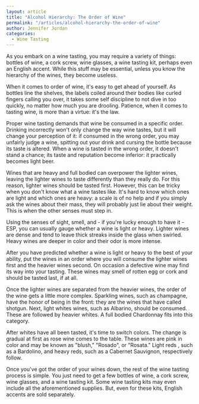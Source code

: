 ```yaml
---
layout: article
title: "Alcohol Hierarchy: The Order of Wine"
permalink: "/articles/alcohol-hierarchy-the-order-of-wine"
author: Jennifer Jordan
categories:
  - Wine Tasting
---
```


As you embark on a wine tasting, you may require a variety of things: bottles of wine, a cork screw, wine glasses, a wine tasting kit, perhaps even an English accent. While this stuff may be essential, unless you know the hierarchy of the wines, they become useless.

When it comes to order of wine, it's easy to get ahead of yourself. As bottles line the shelves, the labels coiled around their bodies like curled fingers calling you over, it takes some self discipline to not dive in too quickly, no matter how much you are drooling. Patience, when it comes to tasting wine, is more than a virtue: it's the law.

Proper wine tasting demands that wine be consumed in a specific order. Drinking incorrectly won't only change the way wine tastes, but it will change your perception of it: if consumed in the wrong order, you may unfairly judge a wine, spitting out your drink and cursing the bottle because its taste is altered. When a wine is tasted in the wrong order, it doesn't stand a chance; its taste and reputation become inferior: it practically becomes light beer.

Wines that are heavy and full bodied can overpower the lighter wines, leaving the lighter wines to taste differently than they really do. For this reason, lighter wines should be tasted first. However, this can be tricky when you don't know what a wine tastes like. It's hard to know which ones are light and which ones are heavy: a scale is of no help and if you simply ask the wines about their mass, they will probably just lie about their weight. This is when the other senses must step in.

Using the senses of sight, smell, and - if you're lucky enough to have it - ESP, you can usually gauge whether a wine is light or heavy. Lighter wines are dense and tend to leave thick streaks inside the glass when swirled. Heavy wines are deeper in color and their odor is more intense. 

After you have predicted whether a wine is light or heavy to the best of your ability, put the wines in an order where you will consume the lighter wines first and the heavier wines second. On occasion a defective wine may find its way into your tasting. These wines may smell of rotten egg or cork and should be tasted last, if at all. 

Once the lighter wines are separated from the heavier wines, the order of the wine gets a little more complex. Sparkling wines, such as champagne, have the honor of being in the front: they are the wines that have called shotgun. Next, light whites wines, such as Albarino, should be consumed. These are followed by heavier whites. A full bodied Chardonnay fits into this category. 

After whites have all been tasted, it's time to switch colors. The change is gradual at first as rose wine comes to the table. These wines are pink in color and may be known as "blush," "Rosado", or "Rosata." Light reds , such as a Bardolino, and heavy reds, such as a Cabernet Sauvignon, respectively follow. 

Once you've got the order of your wines down, the rest of the wine tasting process is simple. You just need to get a few bottles of wine, a cork screw, wine glasses, and a wine tasting kit. Some wine tasting kits may even include all the aforementioned supplies. But, even for these kits, English accents are sold separately.